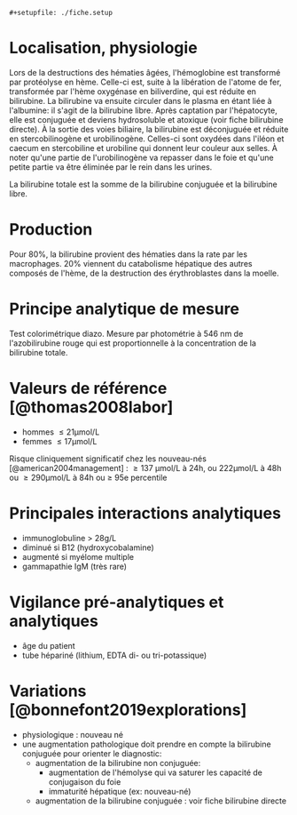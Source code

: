 ```{=org}
#+setupfile: ./fiche.setup
```
# Localisation, physiologie

Lors de la destructions des hématies âgées, l\'hémoglobine est
transformé par protéolyse en hème. Celle-ci est, suite à la libération
de l\'atome de fer, transformée par l\'hème oxygénase en biliverdine,
qui est réduite en bilirubine. La bilirubine va ensuite circuler dans le
plasma en étant liée à l\'albumine: il s\'agit de la bilirubine libre.
Après captation par l\'hépatocyte, elle est conjuguée et deviens
hydrosoluble et atoxique (voir fiche bilirubine directe). À la sortie
des voies biliaire, la bilirubine est déconjuguée et réduite en
stercobilinogène et urobilinogène. Celles-ci sont oxydées dans l\'iléon
et caecum en stercobiline et urobiline qui donnent leur couleur aux
selles. À noter qu\'une partie de l\'urobilinogène va repasser dans le
foie et qu\'une petite partie va être éliminée par le rein dans les
urines.

La bilirubine totale est la somme de la bilirubine conjuguée et la
bilirubine libre.

# Production

Pour 80%, la bilirubine provient des hématies dans la rate par les
macrophages. 20% viennent du catabolisme hépatique des autres composés
de l\'hème, de la destruction des érythroblastes dans la moelle.

# Principe analytique de mesure

Test colorimétrique diazo. Mesure par photométrie à 546 nm de
l'azobilirubine rouge qui est proportionnelle à la concentration de la
bilirubine totale.

# Valeurs de référence [@thomas2008labor]

-   hommes  ≤ 21μmol/L
-   femmes  ≤ 17μmol/L

Risque cliniquement significatif chez les nouveau-nés
[@american2004management] :  ≥ 137 μmol/L à 24h, ou 222μmol/L à 48h ou
 ≥ 290μmol/L à 84h ou ≥ 95e percentile

# Principales interactions analytiques

-   immunoglobuline \> 28g/L
-   diminué si B12 (hydroxycobalamine)
-   augmenté si myélome multiple
-   gammapathie IgM (très rare)

# Vigilance pré-analytiques et analytiques

-   âge du patient
-   tube hépariné (lithium, EDTA di- ou tri-potassique)

# Variations [@bonnefont2019explorations]

-   physiologique : nouveau né
-   une augmentation pathologique doit prendre en compte la bilirubine
    conjuguée pour orienter le diagnostic:
    -   augmentation de la bilirubine non conjuguée:
        -   augmentation de l'hémolyse qui va saturer les capacité de
            conjugaison du foie
        -   immaturité hépatique (ex: nouveau-né)
    -   augmentation de la bilirubine conjuguée : voir fiche bilirubine
        directe

